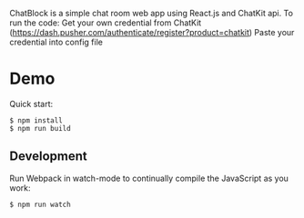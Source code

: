 ChatBlock is a simple chat room web app using React.js and ChatKit api. 
To run the code:
Get your own credential from ChatKit (https://dash.pusher.com/authenticate/register?product=chatkit)
Paste your credential into config file

# Demo
Quick start:

```
$ npm install
$ npm run build
````

## Development

Run Webpack in watch-mode to continually compile the JavaScript as you work:

```
$ npm run watch
```